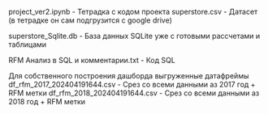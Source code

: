 project_ver2.ipynb - Тетрадка с кодом проекта
superstore.csv - Датасет (в тетрадке он сам подгрузится с google drive)

superstore_Sqlite.db - База данных SQLite уже с готовыми рассчетами и таблицами

RFM Анализ в SQL и комментарии.txt - Код SQL 

Для собственного построения дашборда выгруженные датафреймы
df_rfm_2017_202404191644.csv - Срез со всеми данными аз 2017 год + RFM метки
df_rfm_2018_202404191644.csv - Срез со всеми данными аз 2018 год + RFM метки